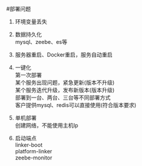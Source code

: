 #部署问题  

1. 环境变量丢失  

2. 数据持久化  
   mysql、zeebe、es等  

3. 服务器重启、Docker重启，服务自动重启  

4. 一键化  
   第一次部署  
   某个服务出现问题，紧急更新(版本不升级)  
   某个服务迭代升级，发布新版本(版本升级)  
   部署到一台、两台、三台等不同部署方式  
   客户提供mysql、redis可以直接使用(符合版本要求)
   
5. 单机部署  
   创建网络，不能使用主机Ip
 
6. 启动端点  
   linker-boot  
   platform-linker  
   zeebe-monitor  
